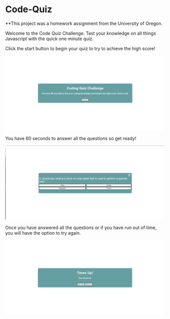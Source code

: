 # Code-Quiz

**This project was a homework assignment from the University of Oregon.

Welcome to the Code Quiz Challenge.
Test your knowledge on all things Javascript with the quick one minute quiz.

Click the start button to begin your quiz to try to achieve the high score! 

![Screenshot](images/main.png)


You have 60 seconds to answer all the questions so get ready!

![Screenshot](images/question.png)

Once you have answered all the questions or if you have run out of time, you will have the option to try again.

![Screenshot](images/timesup.png)
